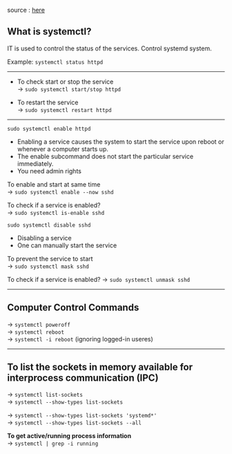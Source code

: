 source : [here](https://youtu.be/--w38cgP3kY?si=A0XOWa9S-bCW13u8)

## What is systemctl?
IT is used to control the status of the services. Control systemd system.  

Example: ```systemctl status httpd```  

---

- To check start or stop the service  
-> ```sudo systemctl start/stop httpd```

- To restart the service  
-> ```sudo systemctl restart httpd```  

---
  
```sudo systemctl enable httpd```  
- Enabling a service causes the system to start the service upon reboot or whenever a computer starts up.
- The enable subcommand does not start the particular service immediately.
- You need admin rights

To enable and start at same time  
-> ```sudo systemctl enable --now sshd```  

To check if a service is enabled?  
-> ```sudo systemctl is-enable sshd```  

```sudo systemctl disable sshd```  
- Disabling a service
- One can manually start the service

To prevent the service to start  
-> ```sudo systemctl mask sshd```  

To check if a service is enabled?
-> ```sudo systemctl unmask sshd```  

---

## Computer Control Commands

-> ```systemctl poweroff```  
-> ```systemctl reboot```  
-> ```systemctl -i reboot``` (ignoring logged-in useres)  

---

## To list the sockets in memory available for interprocess communication (IPC)  
-> ```systemctl list-sockets```  
-> ```systemctl --show-types list-sockets```  

-> ```systemctl --show-types list-sockets 'systemd*'```  
-> ```systemctl --show-types list-sockets --all```  

__To get active/running process information__  
-> ```systemctl | grep -i running```  





